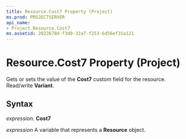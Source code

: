 ```yaml
---
title: Resource.Cost7 Property (Project)
ms.prod: PROJECTSERVER
api_name:
- Project.Resource.Cost7
ms.assetid: 2022678d-f3d0-32a7-f253-6d56ef31a121
---
```



# Resource.Cost7 Property (Project)

Gets or sets the value of the  **Cost7** custom field for the resource. Read/write **Variant**.


## Syntax

 _expression_. **Cost7**

 _expression_ A variable that represents a **Resource** object.


